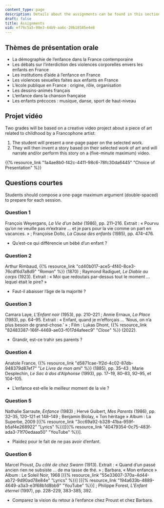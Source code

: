 ```yaml
---
content_type: page
description: Details about the assignments can be found in this section.
draft: false
title: Assignments
uid: ef79c5a5-98e3-44b9-aa6c-20b18585e4e8
---
```

## Thèmes de présentation orale

- La démographie de l’enfance dans la France contemporaine
- Les débats sur l’interdiction des violences corporelles envers les enfants en France
- Les institutions d’aide à l’enfance en France
- Les violences sexuelles faites aux enfants en France
- L’école publique en France : origine, rôle, organisation
- Les dessins-animés français
- L’enfance dans la chanson française
- Les enfants précoces : musique, danse, sport de haut-niveau

## Projet vidéo

Two grades will be based on a creative video project about a piece of art related to childhood by a Francophone artist:

1. The student will present a one-page paper on the selected work.
2. They will then invent a story based on their selected work of art and will narrate and/or perform this story on a (five-minute maximum) video.

{{% resource_link "1a4ae8b0-f42c-4411-98c6-78fc30da6445" "Choice of Presentation" %}}

## Questions courtes

Students should compose a one-page maximum argument (double-spaced) to prepare for each session.

### Question 1

François Weyergans, *La Vie d’un bébé* (1986), pp. 211–216. Extrait : « Pourvu qu’on ne veuille pas m’extraire … et je pars pour la vie comme on part en vacances. » ; Françoise Dolto, *La Cause des enfants* (1985), pp. 474–476.

- Qu’est-ce qui différencie un bébé d’un enfant ?

### Question 2

Arthur Rimbaud, {{% resource_link "cd40b017-ace5-4f40-8ce3-76cdf6d7a8d9" "*Roman*" %}} (1870) ; Raymond Radiguet, *Le Diable au corps* (1923). Extrait : « Moi que redoutais par-dessus tout le moment … lequel était le pire? »

- Faut-il abaisser l’âge de la majorité ?

### Question 3

Camara Laye, *L’Enfant noir* (1953), pp. 210–221 ; Annie Ernaux, *La Place* (1983), pp. 64–95. Extrait : « Enfant, quand je m’efforçais … ‘Nous, on n’a plus besoin de grand-chose.’ » ; Film : Lukas Dhont, {{% resource_link "82483387-166f-4469-ae03-f017d4afeec9" "*Close*" %}} (2022).

- Grandir, est-ce trahir ses parents ?

### Question 4

Anatole France, {{% resource_link "d5871cae-1f2d-4c02-87db-948379d87ef7" "*Le Livre de mon ami*" %}} (1885), pp. 35–43 ; Marie Desplechin, *Le Sac à dos d'Alphonse* (1993), pp. 17–19, 80–83, 92–95, et 104–105.

- L’enfance est-elle le meilleur moment de la vie ?

### Question 5

Nathalie Sarraute, *Enfance* (1983) ; Hervé Guibert, *Mes Parents* (1986), pp. 32–35, 120–121 et 148–149 ; Benjamin Biolay, « Ton héritage » Album : La Superbe, 2009 \[{{% resource_link "3cc69a92-b328-41ba-959f-b5af4e268922" "Lyrics" %}}\]\[{{% resource_link "40479354-0c75-483f-ada3-71f70edaaa50" "YouTube" %}}\].

- Plaidez pour le fait de ne pas avoir d’enfant.

### Question 6

Marcel Proust, *Du côté de chez Swann* (1913). Extrait : « Quand d’un passé ancien rien ne subsiste … de ma tasse de thé. » ; Barbara, « Mon enfance » Album : Le Soleil Noir, 1968 \[{{% resource_link "55e33607-370a-4d44-ab72-9d90ad78e84e" "Lyrics" %}}\] \[{{% resource_link "194a633b-4889-4649-a3a3-e3f68b1d8bb9" "YouTube" %}}\] ; Philippe Forest, *L’Enfant éternel* (1997), pp. 228–229, 383–385, 392.

- Comparez la vision du retour à l’enfance chez Proust et chez Barbara.